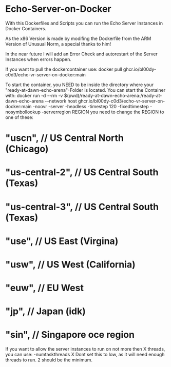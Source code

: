 # Echo-Server-on-Docker

With this Dockerfiles and Scripts you can run the Echo Server Instances in Docker Containers.

As the x86 Version is made by modifing the Dockerfile from the ARM Version of Unusual Norm, a special thanks to him!

In the near future I will add an Error Check and autorestart of the Server Instances when errors happen.

If you want to pull the dockercontainer use:
docker pull ghcr.io/bl00dy-c0d3/echo-vr-server-on-docker:main

To start the container, you NEED to be inside the directory where your "ready-at-dawn-echo-arena"-Folder is located.
You can start the Container with:
docker run -d --rm -v $(pwd)/ready-at-dawn-echo-arena:/ready-at-dawn-echo-arena --network host ghcr.io/bl00dy-c0d3/echo-vr-server-on-docker:main -noovr -server -headless -timestep 120 -fixedtimestep -nosymbollookup -serverregion REGION
you need to change the REGION to one of these:
#  "uscn", // US Central North (Chicago)
#  "us-central-2", // US Central South (Texas)
#  "us-central-3", // US Central South (Texas)
#  "use", // US East (Virgina)
#  "usw", // US West (California)
#  "euw", // EU West 
#  "jp", // Japan (idk)
#  "sin", // Singapore oce region

If you want to allow the server instances to run on not more then X threads, you can use:
-numtaskthreads X
Dont set this to low, as it will need enough threads to run. 2 should be the minimum.
